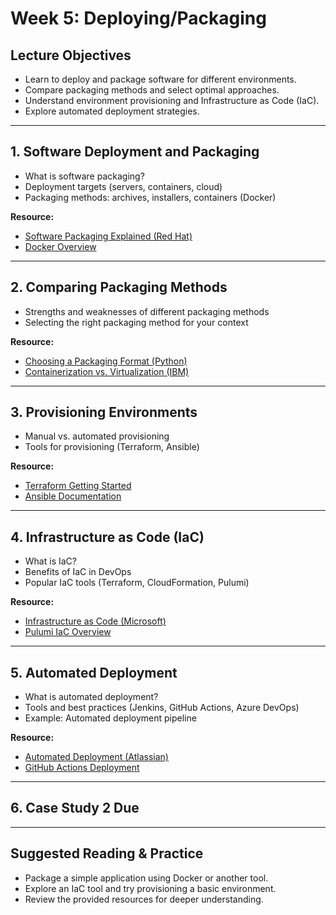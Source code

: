 # Week 5: Deploying/Packaging

## Lecture Objectives
- Learn to deploy and package software for different environments.
- Compare packaging methods and select optimal approaches.
- Understand environment provisioning and Infrastructure as Code (IaC).
- Explore automated deployment strategies.

---

## 1. Software Deployment and Packaging
- What is software packaging?
- Deployment targets (servers, containers, cloud)
- Packaging methods: archives, installers, containers (Docker)

**Resource:**  
- [Software Packaging Explained (Red Hat)](https://www.redhat.com/en/topics/automation/what-is-software-packaging)
- [Docker Overview](https://docs.docker.com/get-started/overview/)

---

## 2. Comparing Packaging Methods
- Strengths and weaknesses of different packaging methods
- Selecting the right packaging method for your context

**Resource:**  
- [Choosing a Packaging Format (Python)](https://packaging.python.org/en/latest/tutorials/packaging-projects/)
- [Containerization vs. Virtualization (IBM)](https://www.ibm.com/cloud/blog/containerization-vs-virtualization)

---

## 3. Provisioning Environments
- Manual vs. automated provisioning
- Tools for provisioning (Terraform, Ansible)

**Resource:**  
- [Terraform Getting Started](https://developer.hashicorp.com/terraform/tutorials/aws-get-started)
- [Ansible Documentation](https://docs.ansible.com/ansible/latest/index.html)

---

## 4. Infrastructure as Code (IaC)
- What is IaC?
- Benefits of IaC in DevOps
- Popular IaC tools (Terraform, CloudFormation, Pulumi)

**Resource:**  
- [Infrastructure as Code (Microsoft)](https://learn.microsoft.com/en-us/devops/deliver/what-is-infrastructure-as-code)
- [Pulumi IaC Overview](https://www.pulumi.com/what-is/infrastructure-as-code/)

---

## 5. Automated Deployment
- What is automated deployment?
- Tools and best practices (Jenkins, GitHub Actions, Azure DevOps)
- Example: Automated deployment pipeline

**Resource:**  
- [Automated Deployment (Atlassian)](https://www.atlassian.com/continuous-delivery/automated-deployment)
- [GitHub Actions Deployment](https://docs.github.com/en/actions/deployment/about-deployments)

---

## 6. Case Study 2 Due

---

## Suggested Reading & Practice
- Package a simple application using Docker or another tool.
- Explore an IaC tool and try provisioning a basic environment.
- Review the provided resources for deeper understanding.
